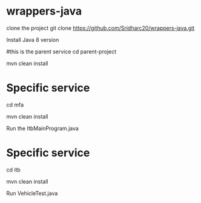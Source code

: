 # wrappers-java

clone the project 
git clone https://github.com/Sridharc20/wrappers-java.git

Install Java 8 version

#this is the parent service
cd parent-project 

  mvn clean install

# Specific service
  cd mfa

  mvn clean install
  
  Run the ItbMainProgram.java

# Specific service

cd itb

mvn clean install

Run VehicleTest.java
